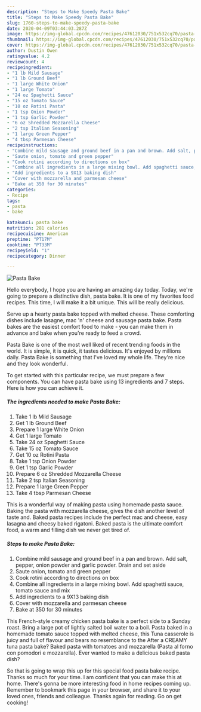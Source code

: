 ```yaml
---
description: "Steps to Make Speedy Pasta Bake"
title: "Steps to Make Speedy Pasta Bake"
slug: 1760-steps-to-make-speedy-pasta-bake
date: 2020-04-09T03:44:03.287Z
image: https://img-global.cpcdn.com/recipes/47612030/751x532cq70/pasta-bake-recipe-main-photo.jpg
thumbnail: https://img-global.cpcdn.com/recipes/47612030/751x532cq70/pasta-bake-recipe-main-photo.jpg
cover: https://img-global.cpcdn.com/recipes/47612030/751x532cq70/pasta-bake-recipe-main-photo.jpg
author: Dustin Owen
ratingvalue: 4.2
reviewcount: 4
recipeingredient:
- "1 lb Mild Sausage"
- "1 lb Ground Beef"
- "1 large White Onion"
- "1 large Tomato"
- "24 oz Spaghetti Sauce"
- "15 oz Tomato Sauce"
- "10 oz Rotini Pasta"
- "1 tsp Onion Powder"
- "1 tsp Garlic Powder"
- "6 oz Shredded Mozzarella Cheese"
- "2 tsp Italian Seasoning"
- "1 large Green Pepper"
- "4 tbsp Parmesan Cheese"
recipeinstructions:
- "Combine mild sausage and ground beef in a pan and brown. Add salt, pepper, onion powder and garlic powder. Drain and set aside"
- "Saute onion, tomato and green pepper"
- "Cook rotini according to directions on box"
- "Combine all ingredients in a large mixing bowl. Add spaghetti sauce, tomato sauce and mix"
- "Add ingredients to a 9X13 baking dish"
- "Cover with mozzarella and parmesan cheese"
- "Bake at 350 for 30 minutes"
categories:
- Recipe
tags:
- pasta
- bake

katakunci: pasta bake 
nutrition: 281 calories
recipecuisine: American
preptime: "PT17M"
cooktime: "PT33M"
recipeyield: "1"
recipecategory: Dinner

---
```



![Pasta Bake](https://img-global.cpcdn.com/recipes/47612030/751x532cq70/pasta-bake-recipe-main-photo.jpg)

Hello everybody, I hope you are having an amazing day today. Today, we're going to prepare a distinctive dish, pasta bake. It is one of my favorites food recipes. This time, I will make it a bit unique. This will be really delicious.

Serve up a hearty pasta bake topped with melted cheese. These comforting dishes include lasagne, mac &#39;n&#39; cheese and sausage pasta bake. Pasta bakes are the easiest comfort food to make - you can make them in advance and bake when you&#39;re ready to feed a crowd.

Pasta Bake is one of the most well liked of recent trending foods in the world. It is simple, it is quick, it tastes delicious. It's enjoyed by millions daily. Pasta Bake is something that I've loved my whole life. They're nice and they look wonderful.


To get started with this particular recipe, we must prepare a few components. You can have pasta bake using 13 ingredients and 7 steps. Here is how you can achieve it.

<!--inarticleads1-->

##### The ingredients needed to make Pasta Bake:

1. Take 1 lb Mild Sausage
1. Get 1 lb Ground Beef
1. Prepare 1 large White Onion
1. Get 1 large Tomato
1. Take 24 oz Spaghetti Sauce
1. Take 15 oz Tomato Sauce
1. Get 10 oz Rotini Pasta
1. Take 1 tsp Onion Powder
1. Get 1 tsp Garlic Powder
1. Prepare 6 oz Shredded Mozzarella Cheese
1. Take 2 tsp Italian Seasoning
1. Prepare 1 large Green Pepper
1. Take 4 tbsp Parmesan Cheese


This is a wonderful way of making pasta using homemade pasta sauce. Baking the pasta with mozzarella cheese, gives the dish another level of taste and. Baked pasta recipes include the perfect mac and cheese, easy lasagna and cheesy baked rigatoni. Baked pasta is the ultimate comfort food, a warm and filling dish we never get tired of. 

<!--inarticleads2-->

##### Steps to make Pasta Bake:

1. Combine mild sausage and ground beef in a pan and brown. Add salt, pepper, onion powder and garlic powder. Drain and set aside
1. Saute onion, tomato and green pepper
1. Cook rotini according to directions on box
1. Combine all ingredients in a large mixing bowl. Add spaghetti sauce, tomato sauce and mix
1. Add ingredients to a 9X13 baking dish
1. Cover with mozzarella and parmesan cheese
1. Bake at 350 for 30 minutes


This French-style creamy chicken pasta bake is a perfect side to a Sunday roast. Bring a large pot of lightly salted boil water to a boil. Pasta baked in a homemade tomato sauce topped with melted cheese, this Tuna casserole is juicy and full of flavour and bears no resemblance to the After a CREAMY tuna pasta bake? Baked pasta with tomatoes and mozzarella (Pasta al forno con pomodori e mozzarella). Ever wanted to make a delicious baked pasta dish? 

So that is going to wrap this up for this special food pasta bake recipe. Thanks so much for your time. I am confident that you can make this at home. There's gonna be more interesting food in home recipes coming up. Remember to bookmark this page in your browser, and share it to your loved ones, friends and colleague. Thanks again for reading. Go on get cooking!
